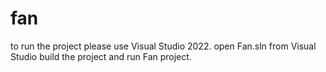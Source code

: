 # fan
to run the project please use Visual Studio 2022.
open Fan.sln from Visual Studio
build the project and run Fan project.
